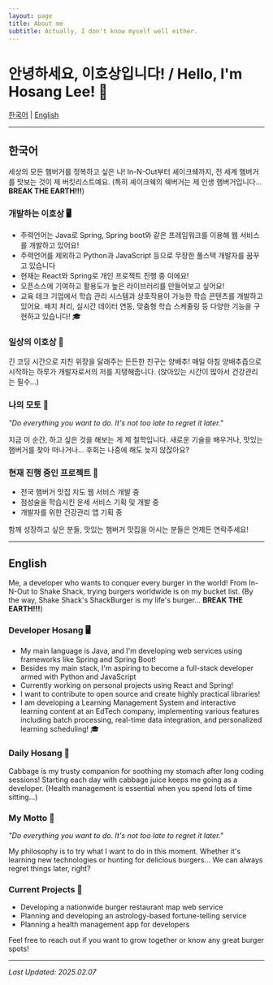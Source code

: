 ```yaml
---
layout: page
title: About me
subtitle: Actually, I don't know myself well either.
---
```


# 안녕하세요, 이호상입니다! / Hello, I'm Hosang Lee! 👋

[한국어](#korean) | [English](#english)

---

<a name="korean"></a>
## 한국어 
세상의 모든 햄버거를 정복하고 싶은 나! In-N-Out부터 셰이크쉑까지, 전 세계 햄버거를 맛보는 것이 제 버킷리스트예요. (특히 셰이크쉑의 쉑버거는 제 인생 햄버거입니다... **BREAK THE EARTH!!!**)

### 개발하는 이호상 🖥️
- 주력언어는 Java로 Spring, Spring boot와 같은 프레임워크를 이용해 웹 서비스를 개발하고 있어요!
- 주력언어를 제외하고 Python과 JavaScript 등으로 무장한 풀스택 개발자를 꿈꾸고 있습니다
- 현재는 React와 Spring로 개인 프로젝트 진행 중 이에요!
- 오픈소스에 기여하고 활용도가 높은 라이브러리를 만들어보고 싶어요!
- 교육 테크 기업에서 학습 관리 시스템과 상호작용이 가능한 학습 콘텐츠를 개발하고 있어요. 배치 처리, 실시간 데이터 연동, 맞춤형 학습 스케줄링 등 다양한 기능을 구현하고 있습니다! 🎓

### 일상의 이호상 🌱
긴 코딩 시간으로 지친 위장을 달래주는 든든한 친구는 양배추! 
매일 아침 양배추즙으로 시작하는 하루가 개발자로서의 저를 지탱해줍니다.
(앉아있는 시간이 많아서 건강관리는 필수...)

### 나의 모토 💫
*"Do everything you want to do. It's not too late to regret it later."*

지금 이 순간, 하고 싶은 것을 해보는 게 제 철학입니다.
새로운 기술을 배우거나, 맛있는 햄버거를 찾아 떠나거나...
후회는 나중에 해도 늦지 않잖아요?

### 현재 진행 중인 프로젝트 🚀
- 전국 햄버거 맛집 지도 웹 서비스 개발 중
- 점성술을 학습시킨 운세 서비스 기획 및 개발 중
- 개발자를 위한 건강관리 앱 기획 중

함께 성장하고 싶은 분들, 맛있는 햄버거 맛집을 아시는 분들은 언제든 연락주세요!

---

<a name="english"></a>
## English
Me, a developer who wants to conquer every burger in the world! From In-N-Out to Shake Shack, trying burgers worldwide is on my bucket list. (By the way, Shake Shack's ShackBurger is my life's burger... **BREAK THE EARTH!!!**)

### Developer Hosang 🖥️
- My main language is Java, and I'm developing web services using frameworks like Spring and Spring Boot!
- Besides my main stack, I'm aspiring to become a full-stack developer armed with Python and JavaScript
- Currently working on personal projects using React and Spring!
- I want to contribute to open source and create highly practical libraries!
- I am developing a Learning Management System and interactive learning content at an EdTech company, implementing various features including batch processing, real-time data integration, and personalized learning scheduling! 🎓

### Daily Hosang 🌱
Cabbage is my trusty companion for soothing my stomach after long coding sessions!
Starting each day with cabbage juice keeps me going as a developer.
(Health management is essential when you spend lots of time sitting...)

### My Motto 💫
*"Do everything you want to do. It's not too late to regret it later."*

My philosophy is to try what I want to do in this moment.
Whether it's learning new technologies or hunting for delicious burgers...
We can always regret things later, right?

### Current Projects 🚀
- Developing a nationwide burger restaurant map web service
- Planning and developing an astrology-based fortune-telling service
- Planning a health management app for developers

Feel free to reach out if you want to grow together or know any great burger spots!

---

*Last Updated: 2025.02.07*
